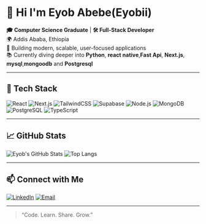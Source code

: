 # 👋 Hi I'm Eyob Abebe(Eyobii)

**🎓 Computer Science Graduate** | **🛠️ Full-Stack Developer**  
🌍 Addis Ababa, Ethiopia  
🚀 Building modern, scalable, user-focused applications  
📚 Currently diving deeper into **Python**, **react native**,**Fast Api**, **Next.js**, **mysql**,**mongoodb** and **Postgresql**

---

## 🧰 Tech Stack
![React](https://img.shields.io/badge/-React-61DAFB?style=flat&logo=react&logoColor=white)
![Next.js](https://img.shields.io/badge/-Next.js-000000?style=flat&logo=next.js)
![TailwindCSS](https://img.shields.io/badge/-TailwindCSS-38B2AC?style=flat&logo=tailwind-css&logoColor=white)
![Supabase](https://img.shields.io/badge/-Supabase-3FCF8E?style=flat&logo=supabase)
![Node.js](https://img.shields.io/badge/-Node.js-339933?style=flat&logo=node.js&logoColor=white)
![MongoDB](https://img.shields.io/badge/-MongoDB-47A248?style=flat&logo=mongodb)
![PostgreSQL](https://img.shields.io/badge/-PostgreSQL-336791?style=flat&logo=postgresql&logoColor=white)
![TypeScript](https://img.shields.io/badge/-TypeScript-3178C6?style=flat&logo=typescript&logoColor=white)

---

## 📈 GitHub Stats
![Eyob's GitHub Stats](https://github-readme-stats.vercel.app/api?username=eyobiabebe&show_icons=true&theme=radical)
![Top Langs](https://github-readme-stats.vercel.app/api/top-langs/?username=eyobiabebe&layout=compact&theme=radical)

---

## 📫 Connect with Me
[![LinkedIn](https://img.shields.io/badge/-LinkedIn-blue?style=flat&logo=linkedin)](https://www.linkedin.com/in/YOUR_LINK)
[![Email](https://img.shields.io/badge/-Email-red?style=flat&logo=gmail&logoColor=white)](mailto:youremail@gmail.com)

---

> “Code. Learn. Share. Grow.”

